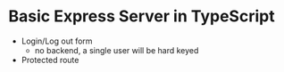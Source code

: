 # Basic Express Server in TypeScript

- Login/Log out form
  - no backend, a single user will be hard keyed
- Protected route
